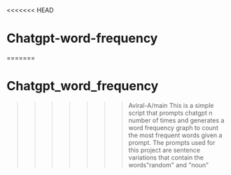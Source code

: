 <<<<<<< HEAD
# Chatgpt-word-frequency
=======
# Chatgpt_word_frequency
>>>>>>> Aviral-A/main
This is a simple script that prompts chatgpt n number of times and generates a word frequency graph to count the most frequent words given a prompt. The prompts used for this project are sentence variations that contain the words"random" and "noun"
